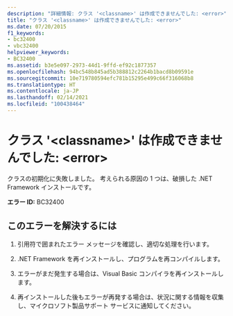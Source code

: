 ```yaml
---
description: "詳細情報: クラス '<classname>' は作成できませんでした: <error>"
title: "クラス '<classname>' は作成できませんでした: <error>"
ms.date: 07/20/2015
f1_keywords:
- bc32400
- vbc32400
helpviewer_keywords:
- BC32400
ms.assetid: b3e5e097-2973-44d1-9ffd-ef92c1877357
ms.openlocfilehash: 94bc548b845ad5b388812c2264b1bacd8b09591e
ms.sourcegitcommit: 10e719780594efc781b15295e499c66f316068b8
ms.translationtype: HT
ms.contentlocale: ja-JP
ms.lasthandoff: 02/14/2021
ms.locfileid: "100438464"
---
```

# <a name="class-classname-could-not-be-created-error"></a>クラス '\<classname>' は作成できませんでした: \<error>

クラスの初期化に失敗しました。 考えられる原因の 1 つは、破損した .NET Framework インストールです。  
  
 **エラー ID:** BC32400  
  
## <a name="to-correct-this-error"></a>このエラーを解決するには  
  
1. 引用符で囲まれたエラー メッセージを確認し、適切な処理を行います。  
  
2. .NET Framework を再インストールし、プログラムを再コンパイルします。  
  
3. エラーがまだ発生する場合は、Visual Basic コンパイラを再インストールします。  
  
4. 再インストールした後もエラーが再発する場合は、状況に関する情報を収集し、マイクロソフト製品サポート サービスに通知してください。  
